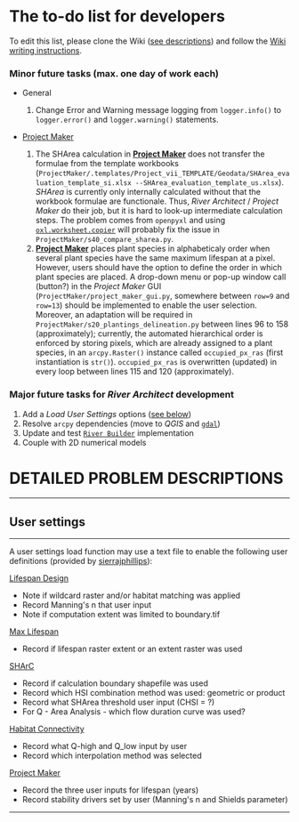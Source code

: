 The to-do list for developers
===========

To edit this list, please clone the Wiki ([see descriptions](DevGit)) and follow the [Wiki writing instructions](DevWiki).

### Minor future tasks (max. one day of work each)

- General
	1. Change Error and Warning message logging from `logger.info()` to `logger.error()` and `logger.warning()` statements.

- [Project Maker](ProjectMaker)
	1. The SHArea calculation in [**Project Maker**](ProjectMaker#pmSHArea) does not transfer the formulae from the template workbooks (`ProjectMaker/.templates/Project_vii_TEMPLATE/Geodata/SHArea_evaluation_template_si.xlsx --SHArea_evaluation_template_us.xlsx`). *SHArea* is currently only internally calculated without that the workbook formulae are functionale. Thus, *River Architect* / *Project Maker* do their job, but it is hard to look-up intermediate calculation steps. The problem comes from `openpyxl` and using [`oxl.worksheet.copier`](https://openpyxl.readthedocs.io/en/stable/_modules/openpyxl/worksheet/copier.html) will probably fix the issue in `ProjectMaker/s40_compare_sharea.py`.
	1. [**Project Maker**](ProjectMaker#pmplants) places plant species in alphabeticaly order when several plant species have the same maximum lifespan at a pixel. However, users should have the option to define the order in which plant species are placed. A drop-down menu or pop-up window call (button?) in the *Project Maker* GUI (`ProjectMaker/project_maker_gui.py`, somewhere between `row=9` and `row=13`) should be implemented to enable the user selection. Moreover, an adaptation will be required in `ProjectMaker/s20_plantings_delineation.py` between lines 96 to 158 (approximately); currently, the automated hierarchical order is enforced by storing pixels, which are already assigned to a plant species, in an `arcpy.Raster()` instance called `occupied_px_ras` (first instantiation is `str()`). `occupied_px_ras` is overwritten (updated) in every loop between lines 115 and 120 (approximately).

	

### Major future tasks for *River Architect* development

1. Add a *Load User Settings* options ([see below](#usrstgs))
1. Resolve `arcpy` dependencies (move to *QGIS* and [`gdal`](https://gdal.org))
1. Update and test [`River Builder`](RiverBuilder) implementation
1. Couple with 2D numerical models



# DETAILED PROBLEM DESCRIPTIONS
***

## User settings  <a name="usrstgs"></a>
***

A user settings load function may use a text file to enable the following user definitions (provided by [sierrajphillips](https://github.com/sierrajphillips)):

[Lifespan Design](LifespanDesign)
- Note if wildcard raster and/or habitat matching was applied
- Record Manning's n that user input
- Note if computation extent was limited to boundary.tif

[Max Lifespan](MaxLifespan)
- Record if lifespan raster extent or an extent raster was used

[SHArC](SHArC)
- Record if calculation boundary shapefile was used
- Record which HSI combination method was used: geometric or product
- Record what SHArea threshold user input (CHSI = ?)
- For Q - Area Analysis - which flow duration curve was used?

[Habitat Connectivity](Connectivity)
- Record what Q-high and Q_low input by user
- Record which interpolation method was selected

[Project Maker](ProjectMaker)
- Record the three user inputs for lifespan (years)
- Record stability drivers set by user (Manning's n and Shields parameter)

***
